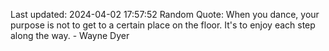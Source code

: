 Last updated: 2024-04-02 17:57:52
Random Quote: When you dance, your purpose is not to get to a certain place on the floor. It's to enjoy each step along the way. - Wayne Dyer